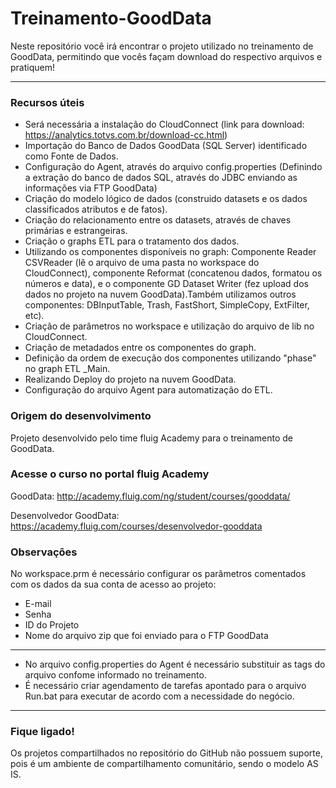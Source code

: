 # Treinamento-GoodData

Neste repositório você irá encontrar o projeto utilizado no treinamento de GoodData, permitindo que vocês façam download do respectivo arquivos e pratiquem!

---------------------------------------------------------------------------------------------------------------------------------

### Recursos úteis

* Será necessária a instalação do CloudConnect (link para download: https://analytics.totvs.com.br/download-cc.html)
* Importação do Banco de Dados GoodData (SQL Server) identificado como Fonte de Dados.
* Configuração do Agent, através do arquivo config.properties (Definindo a extração do banco de dados SQL, através do JDBC enviando as informações via FTP GoodData) 
* Criação do modelo lógico de dados (construido datasets e os dados classificados atributos e de fatos).
* Criação do relacionamento entre os datasets, através de chaves primárias e estrangeiras.
* Criação o graphs ETL para o tratamento dos dados.
* Utilizando os componentes disponíveis no graph: 
Componente Reader CSVReader (lê o arquivo de uma pasta no workspace do CloudConnect), componente Reformat (concatenou dados, formatou os números e data),  e o componente GD Dataset Writer (fez upload dos dados no projeto na nuvem GoodData).Também utilizamos outros componentes: DBInputTable, Trash, FastShort, SimpleCopy, ExtFilter, etc). 
* Criação de parâmetros no workspace e utilização do arquivo de lib no CloudConnect.
* Criação de metadados entre os componentes do graph.
* Definição da ordem de execução dos componentes utilizando "phase" no graph ETL _Main.
* Realizando Deploy do projeto na nuvem GoodData.
* Configuração do arquivo Agent para automatização do ETL.

### Origem do desenvolvimento

Projeto desenvolvido pelo time fluig Academy para o treinamento de GoodData.

###  Acesse o curso no portal fluig Academy

GoodData: http://academy.fluig.com/ng/student/courses/gooddata/

Desenvolvedor GoodData: https://academy.fluig.com/courses/desenvolvedor-gooddata


### Observações

No workspace.prm é necessário configurar os parâmetros comentados com os dados da sua conta de acesso ao projeto: 
  * E-mail
  * Senha
  * ID do Projeto 
  * Nome do arquivo zip que foi enviado para o FTP GoodData
------------------------------------------------------------------------------------------------------------------------------------
 * No arquivo config.properties do Agent é necessário substituir as tags do arquivo confome informado no treinamento. 
 * É necessário criar agendamento de tarefas apontado para o arquivo Run.bat para executar de acordo com a necessidade do negócio.

------------------------------------------------------------------------------------------------------------------------------------



### Fique ligado!

Os projetos compartilhados no repositório do GitHub não possuem suporte, pois é um ambiente de compartilhamento comunitário, sendo o modelo AS IS.  
